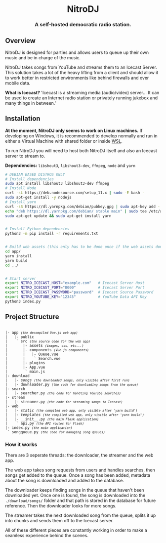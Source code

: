 <h1 align="center">
    NitroDJ
</h1>

<h3 align="center">
    A self-hosted democratic radio station.
</h3>

## Overview

NitroDJ is designed for parties and allows users to queue up their own music and be in charge of the music.

NitroDJ takes songs from YouTube and streams them to an Icecast Server. This solution takes a lot of the heavy lifting from a client and should allow it to work better in restricted environments like behind firewalls and over mobile data.

**What is Icecast?** 'Icecast is a streaming media (audio/video) server... It can be used to create an Internet radio station or privately running jukebox and many things in between.'

## Installation

**At the moment, NitroDJ only seems to work on Linux machines.** If developing on Windows, it is recommended to develop normally and run in either a Virtual Machine with shared folder or inside [WSL](https://docs.microsoft.com/en-us/windows/wsl/install-win10).

To run NitroDJ you will need to host both NitroDJ itself and also an Icecast server to stream to.

**Dependencies:** `libshout3`, `libshout3-dev`, `ffmpeg`, `node` and `yarn`

```bash
# DEBIAN BASED DISTROS ONLY
# Install dependencies
sudo apt install libshout3 libshout3-dev ffmpeg
# Install Node
curl -sL https://deb.nodesource.com/setup_11.x | sudo -E bash -
sudo apt-get install -y nodejs
# Install yarn
curl -sS https://dl.yarnpkg.com/debian/pubkey.gpg | sudo apt-key add -
echo "deb https://dl.yarnpkg.com/debian/ stable main" | sudo tee /etc/apt/sources.list.d/yarn.list
sudo apt-get update && sudo apt-get install yarn


# Install Python dependencies
python3 -m pip install -r requirements.txt


# Build web assets (this only has to be done once if the web assets don't change!)
cd app/
yarn install
yarn build
cd ../


# Start server
export NITRO_ICECAST_HOST="example.com"   # Icecast Server Host
export NITRO_ICECAST_PORT="8000"          # Icecast Server Port
export NITRO_ICECAST_PASSWORD="password"  # Icecast Source Password
export NITRO_YOUTUBE_KEY="12345"          # YouTube Data API Key
python3 index.py
```

## Project Structure

<pre><code>
|- app <i><small>(the decompiled Vue.js web app)</small></i>
|   |- public
|    ` src <i><small>(the source code for the web app)</small></i>
|       |- assets <i><small>(images, css, etc...)</small></i>
|       |- components <i><small>(Vue.js components)</small></i>
|       |   |- Queue.vue
|       |    ` Search.vue
|       |- plugins 
|       |- App.vue
|        ` main.js
|- download
|   |- <i>songs</i> <i><small>(the downloaded songs, only visible after first run)</small></i>
|   |- downloader.py <i><small>(the code for downloading songs from the queue)</small></i>
|- search
|   |- searcher.py <i><small>(the code for handling YouTube searches)</small></i>
|- stream
|   |- streamer.py <i><small>(the code for streaming songs to Icecast)</small></i>
|- web
|   |- <i>static</i> <i><small>(the compiled web app, only visible after 'yarn build')</small></i>
|   |- <i>templates</i> <i><small>(the compiled web app, only visible after 'yarn build')</small></i>
|   |- __init__.py <i><small>(the main Flask application)</small></i>
|    ` api.py <i><small>(the API routes for Flask)</small></i>
|- index.py <i><small>(the main application)</small></i>
 ` songqueue.py <i><small>(the code for managing song queues)</small></i>
</pre></code>

### How it works

There are 3 seperate threads: the downloader, the streamer and the web app.

The web app takes song requests from users and handles searches, then songs get added to the queue. Once a song has been added, metadata about the song is downloaded and added to the database.

The downloader keeps finding songs in the queue that haven't been downloaded yet. Once one is found, the song is downloaded into the `./download/songs/` folder and that path is stored in the database for future reference. Then the downloader looks for more songs.

The streamer takes the next downloaded song from the queue, splits it up into chunks and sends them off to the Icecast server.

All of these different pieces are constantly working in order to make a seamless experience behind the scenes.